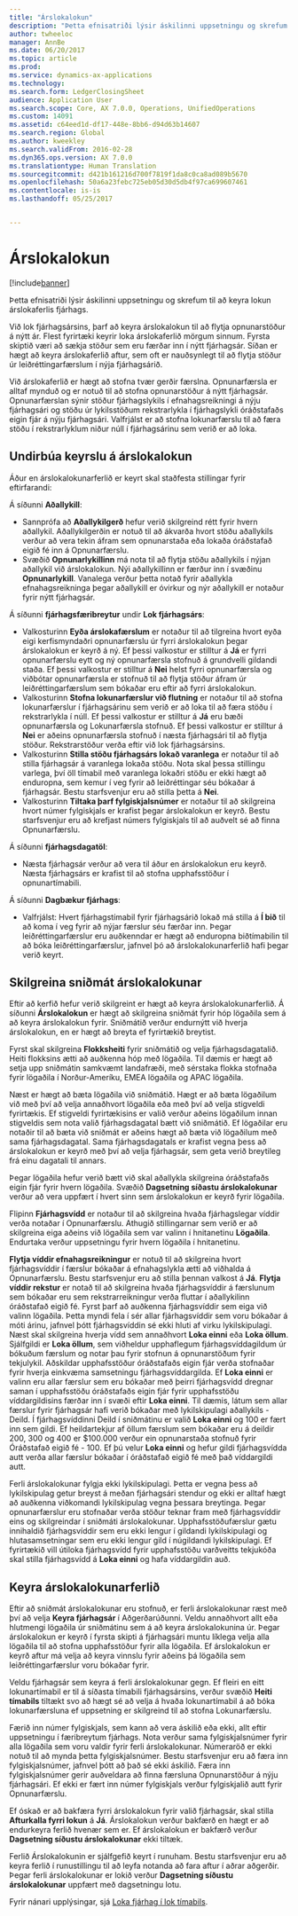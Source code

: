 ```yaml
---
title: "Árslokalokun"
description: "Þetta efnisatriði lýsir áskilinni uppsetningu og skrefum til að keyra lokun árslokaferlis fjárhags."
author: twheeloc
manager: AnnBe
ms.date: 06/20/2017
ms.topic: article
ms.prod: 
ms.service: dynamics-ax-applications
ms.technology: 
ms.search.form: LedgerClosingSheet
audience: Application User
ms.search.scope: Core, AX 7.0.0, Operations, UnifiedOperations
ms.custom: 14091
ms.assetid: c64eed1d-df17-448e-8bb6-d94d63b14607
ms.search.region: Global
ms.author: kweekley
ms.search.validFrom: 2016-02-28
ms.dyn365.ops.version: AX 7.0.0
ms.translationtype: Human Translation
ms.sourcegitcommit: d421b161216d700f7819f1da8c0ca8ad089b5670
ms.openlocfilehash: 50a6a23febc725eb05d30d5db4f97ca699607461
ms.contentlocale: is-is
ms.lasthandoff: 05/25/2017


---
```


# <a name="year-end-close"></a>Árslokalokun

[!include[banner](../includes/banner.md)]


Þetta efnisatriði lýsir áskilinni uppsetningu og skrefum til að keyra lokun árslokaferlis fjárhags. 

Við lok fjárhagsársins, þarf að keyra árslokalokun til að flytja opnunarstöður á nýtt ár. Flest fyrirtæki keyrir loka árslokaferlið mörgum sinnum. Fyrsta skiptið væri að sækja stöður sem eru færðar inn í nýtt fjárhagsár. Síðan er hægt að keyra árslokaferlið aftur, sem oft er nauðsynlegt til að flytja stöður úr leiðréttingarfærslum í nýja fjárhagsárið. 

Við árslokaferlið er hægt að stofna tvær gerðir færslna. Opnunarfærsla er alltaf mynduð og er notuð til að stofna opnunarstöður á nýtt fjárhagsár. Opnunarfærslan sýnir stöður fjárhagslykils í efnahagsreikningi á nýju fjárhagsári og stöðu úr lykilsstöðum rekstrarlykla í fjárhagslykli óráðstafaðs eigin fjár á nýju fjárhagsári. Valfrjálst er að stofna lokunarfærslu til að færa stöðu í rekstrarlyklum niður núll í fjárhagsárinu sem verið er að loka.

## <a name="prepare-to-run-the-year-end-close"></a>Undirbúa keyrslu á árslokalokun 
Áður en árslokalokunarferlið er keyrt skal staðfesta stillingar fyrir eftirfarandi: 

Á síðunni **Aðallykill**:

-   Sannprófa að **Aðallykilgerð** hefur verið skilgreind rétt fyrir hvern aðallykil. Aðallykilgerðin er notuð til að ákvarða hvort stöðu aðallykils verður að vera tekin áfram sem opnunarstaða eða lokaða óráðstafað eigið fé inn á Opnunarfærslu.
-   Svæðið **Opnunarlykillinn** má nota til að flytja stöðu aðallykils í nýjan aðallykil við árslokalokun. Nýi aðallykillinn er færður inn í svæðinu **Opnunarlykill**. Vanalega verður þetta notað fyrir aðallykla efnahagsreikninga þegar aðallykill er óvirkur og nýr aðallykill er notaður fyrir nýtt fjárhagsár.

Á síðunni **fjárhagsfæribreytur** undir **Lok fjárhagsárs**:

-   Valkosturinn **Eyða árslokafærslum** er notaður til að tilgreina hvort eyða eigi kerfismyndaðri opnunarfærslu úr fyrri árslokalokun þegar árslokalokun er keyrð á ný. Ef þessi valkostur er stilltur á **Já** er fyrri opnunarfærslu eytt og ný opnunarfærsla stofnuð á grundvelli gildandi staða. Ef þessi valkostur er stilltur á **Nei** helst fyrri opnunarfærsla og viðbótar opnunarfærsla er stofnuð til að flytja stöður áfram úr leiðréttingarfærslum sem bókaðar eru eftir að fyrri árslokalokun.
-   Valkosturinn **Stofna lokunarfærslur við flutning** er notaður til að stofna lokunarfærslur í fjárhagsárinu sem verið er að loka til að færa stöðu í rekstrarlykla í núll. Ef þessi valkostur er stilltur á **Já** eru bæði opnunarfærsla og Lokunarfærsla stofnuð. Ef þessi valkostur er stilltur á **Nei** er aðeins opnunarfærsla stofnuð í næsta fjárhagsári til að flytja stöður. Rekstrarstöður verða eftir við lok fjárhagsársins.
-   Valkosturinn **Stilla stöðu fjárhagsárs lokað varanlega** er notaður til að stilla fjárhagsár á varanlega lokaða stöðu. Nota skal þessa stillingu varlega, því öll tímabil með varanlega lokaðri stöðu er ekki hægt að enduropna, sem kemur í veg fyrir að leiðréttingar séu bókaðar á fjárhagsár. Bestu starfsvenjur eru að stilla þetta á **Nei**.
-   Valkosturinn **Tiltaka þarf fylgiskjalsnúmer** er notaður til að skilgreina hvort númer fylgiskjals er krafist þegar árslokalokun er keyrð. Bestu starfsvenjur eru að krefjast númers fylgiskjals til að auðvelt sé að finna Opnunarfærslu.

Á síðunni **fjárhagsdagatöl**:

-   Næsta fjárhagsár verður að vera til áður en árslokalokun eru keyrð. Næsta fjárhagsárs er krafist til að stofna upphafsstöður í opnunartímabili.

Á síðunni **Dagbækur fjárhags**:

-   Valfrjálst: Hvert fjárhagstímabil fyrir fjárhagsárið lokað má stilla á **Í bið** til að koma í veg fyrir að nýjar færslur séu færðar inn. Þegar leiðréttingarfærslur eru auðkenndar er hægt að enduropna biðtímabilin til að bóka leiðréttingarfærslur, jafnvel þó að árslokalokunarferlið hafi þegar verið keyrt.

## <a name="define-year-end-close-templates"></a>Skilgreina sniðmát árslokalokunar
Eftir að kerfið hefur verið skilgreint er hægt að keyra árslokalokunarferlið. Á síðunni **Árslokalokun** er hægt að skilgreina sniðmát fyrir hóp lögaðila sem á að keyra árslokalokun fyrir. Sniðmátið verður endurnýtt við hverja árslokalokun, en er hægt að breyta ef fyrirtækið breytist. 

Fyrst skal skilgreina **Flokksheiti** fyrir sniðmátið og velja fjárhagsdagatalið. Heiti flokksins ætti að auðkenna hóp með lögaðila.  Til dæmis er hægt að setja upp sniðmátin samkvæmt landafræði, með sérstaka flokka stofnaða fyrir lögaðila í Norður-Ameríku, EMEA lögaðila og APAC lögaðila. 

Næst er hægt að bæta lögaðila við sniðmátið. Hægt er að bæta lögaðilum við með því að velja annaðhvort lögaðila eða með því að velja stigveldi fyrirtækis. Ef stigveldi fyrirtækisins er valið verður aðeins lögaðilum innan stigveldis sem nota valið fjárhagsdagatal bætt við sniðmátið. Ef lögaðilar eru notaðir til að bæta við sniðmát er aðeins hægt að bæta við lögaðilum með sama fjárhagsdagatal. Sama fjárhagsdagatals er krafist vegna þess að árslokalokun er keyrð með því að velja fjárhagsár, sem geta verið breytileg frá einu dagatali til annars. 

Þegar lögaðila hefur verið bætt við skal aðallykla skilgreina óráðstafaðs eigin fjár fyrir hvern lögaðila. Svæðið **Dagsetning síðastu árslokalokunar** verður að vera uppfært í hvert sinn sem árslokalokun er keyrð fyrir lögaðila. 

Flipinn **Fjárhagsvídd** er notaður til að skilgreina hvaða fjárhagslegar víddir verða notaðar í Opnunarfærslu. Athugið stillingarnar sem verið er að skilgreina eiga aðeins við lögaðila sem var valinn í hnitanetinu **Lögaðila**. Endurtaka verður uppsetningu fyrir hvern lögaðila í hnitanetinu. 

**Flytja víddir efnahagsreikningur** er notuð til að skilgreina hvort fjárhagsvíddir í færslur bókaðar á efnahagslykla ætti að viðhalda á Opnunarfærslu. Bestu starfsvenjur eru að stilla þennan valkost á **Já**. **Flytja víddir rekstur** er notað til að skilgreina hvaða fjárhagsvíddir á færslunum sem bókaðar eru sem rekstrarreikningur verða fluttar í aðallykilinn óráðstafað eigið fé. Fyrst þarf að auðkenna fjárhagsvíddir sem eiga við valinn lögaðila. Þetta myndi fela í sér allar fjárhagsvíddir sem voru bókaðar á móti árinu, jafnvel þótt fjárhagsvíddin sé ekki hluti af virku lykilskipulagi. Næst skal skilgreina hverja vídd sem annaðhvort **Loka einni** eða **Loka öllum**.  Sjálfgildi er **Loka öllum**, sem viðheldur upphaflegum fjárhagsvíddagildum úr bókuðum færslum og notar þau fyrir stofnun á opnunarstöðum fyrir tekjulykil. Aðskildar upphafsstöður óráðstafaðs eigin fjár verða stofnaðar fyrir hverja einkvæma samsetningu fjárhagsvíddargilda. Ef **Loka einni** er valinn eru allar færslur sem eru bókaðar með þeirri fjárhagsvídd dregnar saman í upphafsstöðu óráðstafaðs eigin fjár fyrir upphafsstöðu víddargildisins færðar inn í svæði eftir **Loka einni**. Til dæmis, látum sem allar færslur fyrir fjárhagsár hafi verið bókaðar með lykilskipulagi aðallykils - Deild. Í fjárhagsvíddinni Deild í sniðmátinu er valið **Loka einni** og 100 er fært inn sem gildi. Ef heildartekjur af öllum færslum sem bókaðar eru á deildir 200, 300 og 400 er $100.000 verður ein opnunarstaða stofnuð fyrir Óráðstafað eigið fé - 100. Ef þú velur **Loka einni** og hefur gildi fjárhagsvídda autt verða allar færslur bókaðar í óráðstafað eigið fé með það víddargildi autt. 

Ferli árslokalokunar fylgja ekki lykilskipulagi. Þetta er vegna þess að lykilskipulag getur breyst á meðan fjárhagsári stendur og ekki er alltaf hægt að auðkenna viðkomandi lykilskipulag vegna þessara breytinga.  Þegar opnunarfærslur eru stofnaðar verða stöður teknar fram með fjárhagsvíddir eins og skilgreindar í sniðmáti árslokalokunar. Upphafsstöðufærslur gætu innihaldið fjárhagsvíddir sem eru ekki lengur í gildandi lykilskipulagi og hlutasamsetningar sem eru ekki lengur gild í núgildandi lykilskipulagi. Ef fyrirtækið vill útiloka fjárhagsvídd fyrir upphafsstöðu varðveitts tekjukóða skal stilla fjárhagsvídd á **Loka einni** og hafa víddargildin auð.

## <a name="run-the-year-end-close-process"></a>Keyra árslokalokunarferlið
Eftir að sniðmát árslokalokunar eru stofnuð, er ferli árslokalokunar ræst með því að velja **Keyra fjárhagsár** í Aðgerðarúðunni. Veldu annaðhvort allt eða hlutmengi lögaðila úr sniðmátinu sem á að keyra árslokalokunina úr. Þegar árslokalokun er keyrð í fyrsta skipti á fjárhagsári muntu líklega velja alla lögaðila til að stofna upphafsstöður fyrir alla lögaðila. Ef árslokalokun er keyrð aftur má velja að keyra vinnslu fyrir aðeins þá lögaðila sem leiðréttingarfærslur voru bókaðar fyrir. 

Veldu fjárhagsár sem keyra á ferli árslokalokunar gegn. Ef fleiri en eitt lokunartímabil er til á síðasta tímabili fjárhagsársins, verður svæðið **Heiti tímabils** tiltækt svo að hægt sé að velja á hvaða lokunartímabil á að bóka lokunarfærsluna ef uppsetning er skilgreind til að stofna Lokunarfærslu. 

Færið inn númer fylgiskjals, sem kann að vera áskilið eða ekki, allt eftir uppsetningu í færibreytum fjárhags. Nota verður sama fylgiskjalsnúmer fyrir alla lögaðila sem voru valdir fyrir ferli árslokalokunar. Númeraröð er ekki notuð til að mynda þetta fylgiskjalsnúmer. Bestu starfsvenjur eru að færa inn fylgiskjalsnúmer, jafnvel þótt að það sé ekki áskilið. Færa inn fylgiskjalsnúmer gerir auðveldara að finna færsluna Opnunarstöður á nýju fjárhagsári. Ef ekki er fært inn númer fylgiskjals verður fylgiskjalið autt fyrir Opnunarfærslu. 

Ef óskað er að bakfæra fyrri árslokalokun fyrir valið fjárhagsár, skal stilla **Afturkalla fyrri lokun** á **Já**. Árslokalokun verður bakfærð en hægt er að endurkeyra ferlið hvenær sem er. Ef árslokalokun er bakfærð verður **Dagsetning síðustu árslokalokunar** ekki tiltæk. 

Ferlið Árslokalokunin er sjálfgefið keyrt í runuham. Bestu starfsvenjur eru að keyra ferlið í runustillingu til að leyfa notanda að fara aftur í aðrar aðgerðir. Þegar ferli árslokalokunar er lokið verður **Dagsetning síðustu árslokalokunar** uppfært með dagsetningu lotu.

Fyrir nánari upplýsingar, sjá [Loka fjárhag í lok tímabils](close-general-ledger-at-period-end.md).




